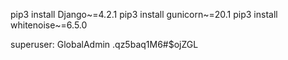 

pip3 install Django~=4.2.1
pip3 install gunicorn~=20.1
pip3 install whitenoise~=6.5.0

superuser:
GlobalAdmin
.qz5baq1M6#$ojZGL